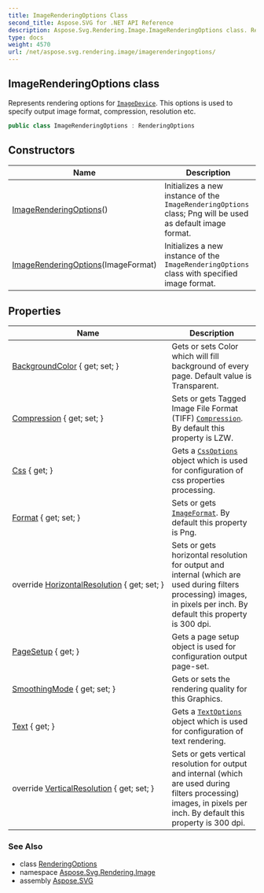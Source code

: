 ```yaml
---
title: ImageRenderingOptions Class
second_title: Aspose.SVG for .NET API Reference
description: Aspose.Svg.Rendering.Image.ImageRenderingOptions class. Represents rendering options for ImageDevice. This options is used to specify output image format compression resolution etc
type: docs
weight: 4570
url: /net/aspose.svg.rendering.image/imagerenderingoptions/
---
```

## ImageRenderingOptions class

Represents rendering options for [`ImageDevice`](../imagedevice/). This options is used to specify output image format, compression, resolution etc.

```csharp
public class ImageRenderingOptions : RenderingOptions
```

## Constructors

| Name | Description |
| --- | --- |
| [ImageRenderingOptions](imagerenderingoptions/#constructor)() | Initializes a new instance of the `ImageRenderingOptions` class; Png will be used as default image format. |
| [ImageRenderingOptions](imagerenderingoptions/#constructor_1)(ImageFormat) | Initializes a new instance of the `ImageRenderingOptions` class with specified image format. |

## Properties

| Name | Description |
| --- | --- |
| [BackgroundColor](../../aspose.svg.rendering/renderingoptions/backgroundcolor/) { get; set; } | Gets or sets Color which will fill background of every page. Default value is Transparent. |
| [Compression](../../aspose.svg.rendering.image/imagerenderingoptions/compression/) { get; set; } | Sets or gets Tagged Image File Format (TIFF) [`Compression`](../compression/). By default this property is LZW. |
| [Css](../../aspose.svg.rendering/renderingoptions/css/) { get; } | Gets a [`CssOptions`](../../aspose.svg.rendering/cssoptions/) object which is used for configuration of css properties processing. |
| [Format](../../aspose.svg.rendering.image/imagerenderingoptions/format/) { get; set; } | Sets or gets [`ImageFormat`](../imageformat/). By default this property is Png. |
| override [HorizontalResolution](../../aspose.svg.rendering.image/imagerenderingoptions/horizontalresolution/) { get; set; } | Sets or gets horizontal resolution for output and internal (which are used during filters processing) images, in pixels per inch. By default this property is 300 dpi. |
| [PageSetup](../../aspose.svg.rendering/renderingoptions/pagesetup/) { get; } | Gets a page setup object is used for configuration output page-set. |
| [SmoothingMode](../../aspose.svg.rendering.image/imagerenderingoptions/smoothingmode/) { get; set; } | Gets or sets the rendering quality for this Graphics. |
| [Text](../../aspose.svg.rendering.image/imagerenderingoptions/text/) { get; } | Gets a [`TextOptions`](../textoptions/) object which is used for configuration of text rendering. |
| override [VerticalResolution](../../aspose.svg.rendering.image/imagerenderingoptions/verticalresolution/) { get; set; } | Sets or gets vertical resolution for output and internal (which are used during filters processing) images, in pixels per inch. By default this property is 300 dpi. |

### See Also

* class [RenderingOptions](../../aspose.svg.rendering/renderingoptions/)
* namespace [Aspose.Svg.Rendering.Image](../../aspose.svg.rendering.image/)
* assembly [Aspose.SVG](../../)
